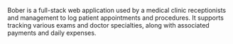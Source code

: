 Bober is a full-stack web application used by a medical clinic receptionists and management to log patient appointments and procedures. It supports tracking various exams and doctor specialties, along with associated payments and daily expenses.



